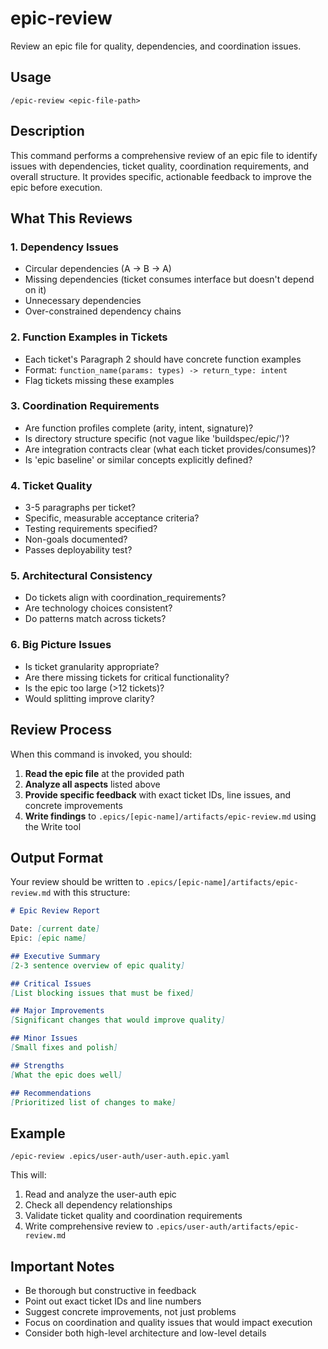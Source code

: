 # epic-review

Review an epic file for quality, dependencies, and coordination issues.

## Usage

```
/epic-review <epic-file-path>
```

## Description

This command performs a comprehensive review of an epic file to identify issues with dependencies, ticket quality, coordination requirements, and overall structure. It provides specific, actionable feedback to improve the epic before execution.

## What This Reviews

### 1. Dependency Issues
- Circular dependencies (A → B → A)
- Missing dependencies (ticket consumes interface but doesn't depend on it)
- Unnecessary dependencies
- Over-constrained dependency chains

### 2. Function Examples in Tickets
- Each ticket's Paragraph 2 should have concrete function examples
- Format: `function_name(params: types) -> return_type: intent`
- Flag tickets missing these examples

### 3. Coordination Requirements
- Are function profiles complete (arity, intent, signature)?
- Is directory structure specific (not vague like 'buildspec/epic/')?
- Are integration contracts clear (what each ticket provides/consumes)?
- Is 'epic baseline' or similar concepts explicitly defined?

### 4. Ticket Quality
- 3-5 paragraphs per ticket?
- Specific, measurable acceptance criteria?
- Testing requirements specified?
- Non-goals documented?
- Passes deployability test?

### 5. Architectural Consistency
- Do tickets align with coordination_requirements?
- Are technology choices consistent?
- Do patterns match across tickets?

### 6. Big Picture Issues
- Is ticket granularity appropriate?
- Are there missing tickets for critical functionality?
- Is the epic too large (>12 tickets)?
- Would splitting improve clarity?

## Review Process

When this command is invoked, you should:

1. **Read the epic file** at the provided path
2. **Analyze all aspects** listed above
3. **Provide specific feedback** with exact ticket IDs, line issues, and concrete improvements
4. **Write findings** to `.epics/[epic-name]/artifacts/epic-review.md` using the Write tool

## Output Format

Your review should be written to `.epics/[epic-name]/artifacts/epic-review.md` with this structure:

```markdown
# Epic Review Report

Date: [current date]
Epic: [epic name]

## Executive Summary
[2-3 sentence overview of epic quality]

## Critical Issues
[List blocking issues that must be fixed]

## Major Improvements
[Significant changes that would improve quality]

## Minor Issues
[Small fixes and polish]

## Strengths
[What the epic does well]

## Recommendations
[Prioritized list of changes to make]
```

## Example

```
/epic-review .epics/user-auth/user-auth.epic.yaml
```

This will:
1. Read and analyze the user-auth epic
2. Check all dependency relationships
3. Validate ticket quality and coordination requirements
4. Write comprehensive review to `.epics/user-auth/artifacts/epic-review.md`

## Important Notes

- Be thorough but constructive in feedback
- Point out exact ticket IDs and line numbers
- Suggest concrete improvements, not just problems
- Focus on coordination and quality issues that would impact execution
- Consider both high-level architecture and low-level details
